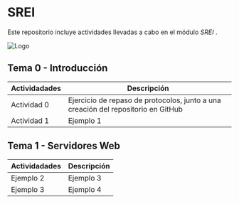# SREI
Este repositorio incluye actividades llevadas a cabo en el módulo *SREI* .

![Logo](https://brand.github.com/foundations/logo)

## Tema 0 - Introducción

Actividadades | Descripción
---------- | ----------
Actividad 0 | Ejercicio de repaso de protocolos, junto a una creación del repositorio en GitHub
Actividad 1 | Ejemplo 1

## Tema 1 - Servidores Web

Actividadades | Descripción
---------- | ----------
Ejemplo 2 | Ejemplo 3
Ejemplo 3 | Ejemplo 4
